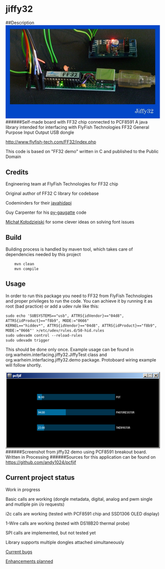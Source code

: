 # jiffy32
##Description
![Alt text](https://raw.githubusercontent.com/andy1024/jiffy32/master/images/ff32chip-on-homebrew-board.jpg "Self-made board with FF32 chip connected to PCF8591")
######Self-made board with FF32 chip connected to PCF8591
A java library intended for interfacing with FlyFish Technologies FF32 General Purpose Input Output USB dongle

http://www.flyfish-tech.com/FF32/index.php

This code is based on "FF32 demo" written in C and published to the Public Domain

## Credits
Engineering team at FlyFish Technologies for FF32 chip

Original author of FF32 C library for codebase

Codeminders for their [javahidapi](https://code.google.com/p/javahidapi/)

Guy Carpenter for his [py-gaugatte](http://guy.carpenter.id.au/gaugette/) code

[Michał Kołodziejski](https://github.com/michalkolodziejski) for some clever ideas on solving font issues

## Build
Building process is handled by maven tool, which takes care of dependencies needed by this project
```shell
    mvn clean
    mvn compile
```

## Usage
In order to run this package you need to FF32 from FlyFish Technologies and proper privileges to run the code.
You can achieve it by running it as root (bad practice) or add a udev rule like this:
```
sudo echo 'SUBSYSTEMS=="usb", ATTRS{idVendor}=="04d8", ATTRS{idProduct}=="f8b9", MODE:="0666"
KERNEL=="hiddev*", ATTRS{idVendor}=="04d8", ATTRS{idProduct}=="f8b9", MODE:="0666"' >/etc/udev/rules.d/50-hid.rules
sudo udevadm control --reload-rules
sudo udevadm trigger
```
This should be done only once.
Example usage can be found in org.warheim.interfacing.jiffy32.JiffyTest class and org.warheim.interfacing.jiffy32.demo package. Protoboard wiring example will follow shortly.

![Alt text](https://raw.githubusercontent.com/andy1024/jiffy32/master/images/pfcjif-screenshot.png?raw=true "Self-made board with FF32 chip connected to PCF8591")
######Screenshot from jiffy32 demo using PCF8591 breakout board. Written in Processing
######Sources for this application can be found on https://github.com/andy1024/pcfjif

## Current project status
Work in progress

Basic calls are working (dongle metadata, digital, analog and pwm single and mutliple pin i/o requests)

i2c calls are working (tested with PCF8591 chip and SSD1306 OLED display)

1-Wire calls are working (tested with DS18B20 thermal probe)

SPI calls are implemented, but not tested yet

Library supports multiple dongles attached simultaneously

[Current bugs](https://github.com/andy1024/jiffy32/issues?q=is%3Aopen+is%3Aissue+label%3Abug)

[Enhancements planned](https://github.com/andy1024/jiffy32/issues?q=is%3Aopen+is%3Aissue+label%3Aenhancement)
